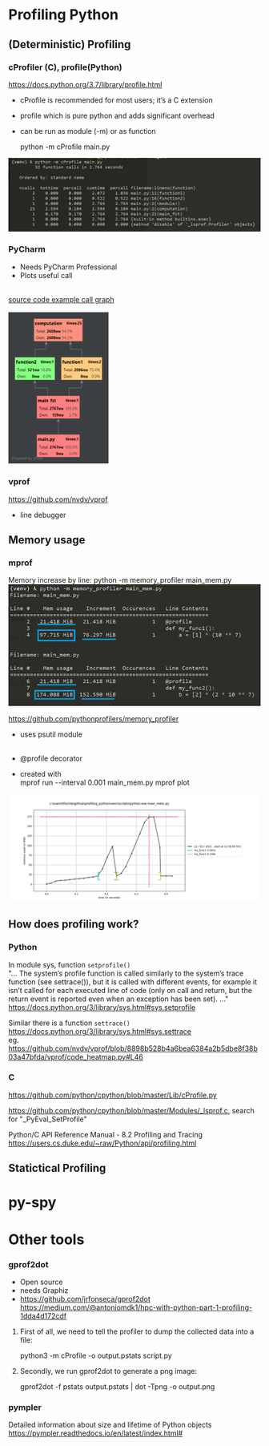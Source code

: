 # Profiling Python

## (Deterministic) Profiling
### cProfiler (C), profile(Python)
https://docs.python.org/3.7/library/profile.html
* cProfile is recommended for most users; it’s a C extension
* profile which is pure python and adds significant overhead
* can be run as module (-m) or as function

    python -m cProfile main.py
<img src="cmd_cprofile_output.png" alt="command line output cProfile"/>

### PyCharm
* Needs PyCharm Professional
* Plots useful call <br/><br/>

[source code example call graph](main.py)<br/><br/>
<img src="profiling_main.png" alt="drawing" width="200"/>

### vprof
https://github.com/nvdv/vprof
* line debugger


## Memory usage
### mprof
Memory increase by line:
    python -m memory_profiler main_mem.py
<img src="output_shell_mprof.png" alt="memory by line"/>

https://github.com/pythonprofilers/memory_profiler
* uses psutil module <br/><br/>
* @profile decorator

* created with <br/>
    mprof run --interval 0.001 main_mem.py
    mprof plot

<img src="mem_profile_main_mem.png" alt="memory usage over time"/>

## How does profiling work? 
### Python
In module sys, function ````setprofile()```` <br/>
"... The system’s profile function is called similarly to the system’s trace function (see settrace()),
but it is called with different events, for example it isn’t called for each executed line of code (only on call and
return, but the return event is reported even when an exception has been set). ..."
https://docs.python.org/3/library/sys.html#sys.setprofile

Similar there is a function ````settrace()```` <br/>
https://docs.python.org/3/library/sys.html#sys.settrace <br/>
eg. https://github.com/nvdv/vprof/blob/8898b528b4a6bea6384a2b5dbe8f38b03a47bfda/vprof/code_heatmap.py#L46


### C
https://github.com/python/cpython/blob/master/Lib/cProfile.py

https://github.com/python/cpython/blob/master/Modules/_lsprof.c, search for "_PyEval_SetProfile"

Python/C API Reference Manual - 8.2 Profiling and Tracing <br/>
https://users.cs.duke.edu/~raw/Python/api/profiling.html

## Statictical Profiling
# py-spy


# Other tools
### gprof2dot
* Open source
* needs Graphiz
* https://github.com/jrfonseca/gprof2dot
https://medium.com/@antoniomdk1/hpc-with-python-part-1-profiling-1dda4d172cdf

1. First of all, we need to tell the profiler to dump the collected data into a file:

    python3 -m cProfile -o output.pstats script.py

2. Secondly, we run gprof2dot to generate a png image:

    gprof2dot -f pstats output.pstats | dot -Tpng -o output.png
    

### pympler
Detailed information about size and lifetime of Python objects
https://pympler.readthedocs.io/en/latest/index.html#
    
